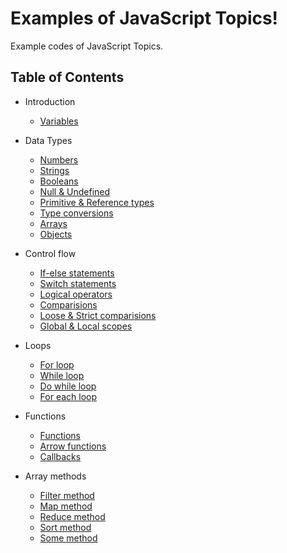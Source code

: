 # Examples of JavaScript Topics!

Example codes of JavaScript Topics. 

## Table of Contents

* Introduction
    * [Variables](./variables/)

* Data Types
    * [Numbers](./numbers/)
    * [Strings](./strings/)
    * [Booleans](./booleans/)
    * [Null & Undefined](./null-undefined/)
    * [Primitive & Reference types](./primitive-reference-types/)
    * [Type conversions](./type-conversions/)
    * [Arrays](./arrays/)
    * [Objects](./objects/)

* Control flow
    * [If-else statements](./if-statements/)
    * [Switch statements](./switch-statements/)
    * [Logical operators](./logical-operators/)
    * [Comparisions](./comparisions/)
    * [Loose & Strict comparisions](./loose-strict-comparision/)
    * [Global & Local scopes](./global-local-scope/)

* Loops
    * [For loop](./for-loop/)
    * [While loop](./while-loop/)
    * [Do while loop](./do-while-loop/)
    * [For each loop](./for-each-loop/)


* Functions
    * [Functions](./functions/)
    * [Arrow functions](./arrow-functions/)
    * [Callbacks](./callbacks/)

* Array methods
    * [Filter method](./filter-method/)
    * [Map method](./map-method/)
    * [Reduce method](./reduce-method/)
    * [Sort method](./sort-method/)
    * [Some method](./some-method/)